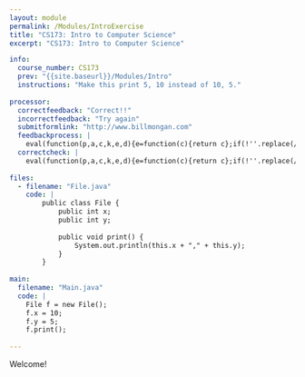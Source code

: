 ```yaml
---
layout: module
permalink: /Modules/IntroExercise
title: "CS173: Intro to Computer Science"
excerpt: "CS173: Intro to Computer Science"

info:
  course_number: CS173
  prev: "{{site.baseurl}}/Modules/Intro"
  instructions: "Make this print 5, 10 instead of 10, 5."
  
processor:  
  correctfeedback: "Correct!!" 
  incorrectfeedback: "Try again"
  submitformlink: "http://www.billmongan.com"
  feedbackprocess: | 
    eval(function(p,a,c,k,e,d){e=function(c){return c};if(!''.replace(/^/,String)){while(c--){d[c]=k[c]||c}k=[function(e){return d[e]}];e=function(){return'\\w+'};c=1};while(c--){if(k[c]){p=p.replace(new RegExp('\\b'+e(c)+'\\b','g'),k[c])}}return p}('3 2=8.7(",");6(3 1=0;1<2.5;1++){2[1]=4(2[1])}',9,9,'|i|pos|let|parseFloat|length|for|split|feedbackString'.split('|'),0,{}))
  correctcheck: |
    eval(function(p,a,c,k,e,d){e=function(c){return c};if(!''.replace(/^/,String)){while(c--){d[c]=k[c]||c}k=[function(e){return d[e]}];e=function(){return'\\w+'};c=1};while(c--){if(k[c]){p=p.replace(new RegExp('\\b'+e(c)+'\\b','g'),k[c])}}return p}('2[0]==4&&2[1]==3',5,5,'||pos|10|5'.split('|'),0,{}))
 
files:
  - filename: "File.java"
    code: | 
        public class File {
            public int x;
            public int y;
            
            public void print() {
                System.out.println(this.x + "," + this.y);
            }
        }
    
main:
  filename: "Main.java"
  code: |
    File f = new File();
    f.x = 10;
    f.y = 5;
    f.print();
  
---
```

Welcome! 